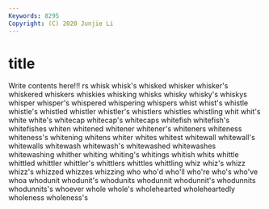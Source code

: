 ```yaml
---
Keywords: 8295
Copyright: (C) 2020 Junjie Li
---
```


# title

Write contents here!!!
rs 
whisk 
whisk's 
whisked 
whisker
whisker's 
whiskered 
whiskers 
whiskies 
whisking 
whisks 
whisky 
whisky's 
whiskys 
whisper
whisper's 
whispered 
whispering 
whispers 
whist 
whist's 
whistle 
whistle's 
whistled 
whistler
whistler's 
whistlers 
whistles 
whistling 
whit 
whit's 
white 
white's 
whitecap 
whitecap's
whitecaps 
whitefish 
whitefish's 
whitefishes 
whiten 
whitened 
whitener 
whitener's 
whiteners 
whiteness
whiteness's 
whitening 
whitens 
whiter 
whites 
whitest 
whitewall 
whitewall's 
whitewalls 
whitewash
whitewash's 
whitewashed 
whitewashes 
whitewashing 
whither 
whiting 
whiting's 
whitings 
whitish 
whits
whittle 
whittled 
whittler 
whittler's 
whittlers 
whittles 
whittling 
whiz 
whiz's 
whizz
whizz's 
whizzed 
whizzes 
whizzing 
who 
who'd 
who'll 
who're 
who's 
who've
whoa 
whodunit 
whodunit's 
whodunits 
whodunnit 
whodunnit's 
whodunnits 
whodunnits's 
whoever 
whole
whole's 
wholehearted 
wholeheartedly 
wholeness 
wholeness's 

